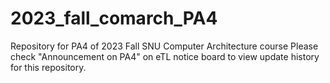 # 2023_fall_comarch_PA4
Repository for PA4 of 2023 Fall SNU Computer Architecture course
Please check "Announcement on PA4" on eTL notice board to view update history for this repository.
